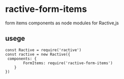 # ractive-form-items
form items components as node modules for Ractive,js

## usege

```
const Ractive = require('ractive')
const ractive = new Ractive({
 components: {
        FormItems: require('ractive-form-items')
    }
})
```

